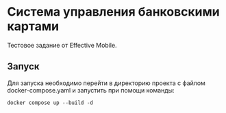 # Система управления банковскими картами
Тестовое задание  от Effective Mobile.

## Запуск
Для запуска необходимо перейти в директорию проекта с файлом docker-compose.yaml и запустить при помощи команды:
```
docker compose up --build -d
```
